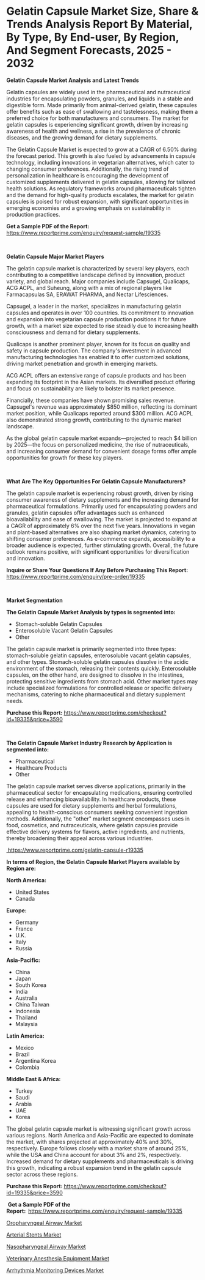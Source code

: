 <p><h1>Gelatin Capsule Market Size, Share & Trends Analysis Report By Material, By Type, By End-user, By Region, And Segment Forecasts, 2025 - 2032</h1></p><p><strong>Gelatin Capsule Market Analysis and Latest Trends</strong></p>
<p><p>Gelatin capsules are widely used in the pharmaceutical and nutraceutical industries for encapsulating powders, granules, and liquids in a stable and digestible form. Made primarily from animal-derived gelatin, these capsules offer benefits such as ease of swallowing and tastelessness, making them a preferred choice for both manufacturers and consumers. The market for gelatin capsules is experiencing significant growth, driven by increasing awareness of health and wellness, a rise in the prevalence of chronic diseases, and the growing demand for dietary supplements.</p><p>The Gelatin Capsule Market is expected to grow at a CAGR of 6.50% during the forecast period. This growth is also fueled by advancements in capsule technology, including innovations in vegetarian alternatives, which cater to changing consumer preferences. Additionally, the rising trend of personalization in healthcare is encouraging the development of customized supplements delivered in gelatin capsules, allowing for tailored health solutions. As regulatory frameworks around pharmaceuticals tighten and the demand for high-quality products escalates, the market for gelatin capsules is poised for robust expansion, with significant opportunities in emerging economies and a growing emphasis on sustainability in production practices.</p></p>
<p><strong>Get a Sample PDF of the Report:&nbsp;</strong> <a href="https://www.reportprime.com/enquiry/request-sample/19335?utm_campaign=1144&utm_medium=2&utm_source=Github&utm_content=ia&utm_term=19032025&utm_id=gelatin-capsule">https://www.reportprime.com/enquiry/request-sample/19335</a></p>
<p>&nbsp;</p>
<p><strong>Gelatin Capsule Major Market Players</strong></p>
<p><p>The gelatin capsule market is characterized by several key players, each contributing to a competitive landscape defined by innovation, product variety, and global reach. Major companies include Capsugel, Qualicaps, ACG ACPL, and Suheung, along with a mix of regional players like Farmacapsulas SA, ERAWAT PHARMA, and Nectar Lifesciences.</p><p>Capsugel, a leader in the market, specializes in manufacturing gelatin capsules and operates in over 100 countries. Its commitment to innovation and expansion into vegetarian capsule production positions it for future growth, with a market size expected to rise steadily due to increasing health consciousness and demand for dietary supplements.</p><p>Qualicaps is another prominent player, known for its focus on quality and safety in capsule production. The company's investment in advanced manufacturing technologies has enabled it to offer customized solutions, driving market penetration and growth in emerging markets. </p><p>ACG ACPL offers an extensive range of capsule products and has been expanding its footprint in the Asian markets. Its diversified product offering and focus on sustainability are likely to bolster its market presence.</p><p>Financially, these companies have shown promising sales revenue. Capsugel's revenue was approximately $850 million, reflecting its dominant market position, while Qualicaps reported around $300 million. ACG ACPL also demonstrated strong growth, contributing to the dynamic market landscape.</p><p>As the global gelatin capsule market expands—projected to reach $4 billion by 2025—the focus on personalized medicine, the rise of nutraceuticals, and increasing consumer demand for convenient dosage forms offer ample opportunities for growth for these key players.</p></p>
<p>&nbsp;</p>
<p><strong>What Are The Key Opportunities For Gelatin Capsule Manufacturers?</strong></p>
<p><p>The gelatin capsule market is experiencing robust growth, driven by rising consumer awareness of dietary supplements and the increasing demand for pharmaceutical formulations. Primarily used for encapsulating powders and granules, gelatin capsules offer advantages such as enhanced bioavailability and ease of swallowing. The market is projected to expand at a CAGR of approximately 6% over the next five years. Innovations in vegan and plant-based alternatives are also shaping market dynamics, catering to shifting consumer preferences. As e-commerce expands, accessibility to a broader audience is expected, further stimulating growth. Overall, the future outlook remains positive, with significant opportunities for diversification and innovation.</p></p>
<p><strong>Inquire or Share Your Questions If Any Before Purchasing This Report:</strong> <a href="https://www.reportprime.com/enquiry/pre-order/19335?utm_campaign=1144&utm_medium=2&utm_source=Github&utm_content=ia&utm_term=19032025&utm_id=gelatin-capsule">https://www.reportprime.com/enquiry/pre-order/19335</a></p>
<p>&nbsp;</p>
<p><strong>Market Segmentation</strong></p>
<p><strong>The Gelatin Capsule Market Analysis by types is segmented into:</strong></p>
<p><ul><li>Stomach-soluble Gelatin Capsules</li><li>Enterosoluble Vacant Gelatin Capsules</li><li>Other</li></ul></p>
<p><p>The gelatin capsule market is primarily segmented into three types: stomach-soluble gelatin capsules, enterosoluble vacant gelatin capsules, and other types. Stomach-soluble gelatin capsules dissolve in the acidic environment of the stomach, releasing their contents quickly. Enterosoluble capsules, on the other hand, are designed to dissolve in the intestines, protecting sensitive ingredients from stomach acid. Other market types may include specialized formulations for controlled release or specific delivery mechanisms, catering to niche pharmaceutical and dietary supplement needs.</p></p>
<p><strong>Purchase this Report:&nbsp;</strong><a href="https://www.reportprime.com/checkout?id=19335&price=3590&utm_campaign=1144&utm_medium=2&utm_source=Github&utm_content=ia&utm_term=19032025&utm_id=gelatin-capsule">https://www.reportprime.com/checkout?id=19335&price=3590</a></p>
<p>&nbsp;</p>
<p><strong>The Gelatin Capsule Market Industry Research by Application is segmented into:</strong></p>
<p><ul><li>Pharmaceutical</li><li>Healthcare Products</li><li>Other</li></ul></p>
<p><p>The gelatin capsule market serves diverse applications, primarily in the pharmaceutical sector for encapsulating medications, ensuring controlled release and enhancing bioavailability. In healthcare products, these capsules are used for dietary supplements and herbal formulations, appealing to health-conscious consumers seeking convenient ingestion methods. Additionally, the "other" market segment encompasses uses in food, cosmetics, and nutraceuticals, where gelatin capsules provide effective delivery systems for flavors, active ingredients, and nutrients, thereby broadening their appeal across various industries.</p></p>
<p><a href="https://www.reportprime.com/gelatin-capsule-r19335?utm_campaign=1144&utm_medium=2&utm_source=Github&utm_content=ia&utm_term=19032025&utm_id=gelatin-capsule">&nbsp;https://www.reportprime.com/gelatin-capsule-r19335</a></p>
<p><strong>In terms of Region, the Gelatin Capsule Market Players available by Region are:</strong></p>
<p>
    <p> <strong> North America: </strong>
        <ul>
            <li>United States</li>
            <li>Canada</li>
        </ul>
        </p> 
    <p> <strong> Europe: </strong>
        <ul>
            <li>Germany</li>
            <li>France</li>
            <li>U.K.</li>
            <li>Italy</li>
            <li>Russia</li>
        </ul>
        </p> 
    <p> <strong> Asia-Pacific: </strong>
        <ul>
            <li>China</li>
            <li>Japan</li>
            <li>South Korea</li>
            <li>India</li>
            <li>Australia</li>
            <li>China Taiwan</li>
            <li>Indonesia</li>
            <li>Thailand</li>
            <li>Malaysia</li>
        </ul>
        </p> 
    <p> <strong> Latin America: </strong>
        <ul>
            <li>Mexico</li>
            <li>Brazil</li>
            <li>Argentina Korea</li>
            <li>Colombia</li>
        </ul>
        </p> 
    <p> <strong> Middle East & Africa: </strong>
        <ul>
            <li>Turkey</li>
            <li>Saudi</li>
            <li>Arabia</li>
            <li>UAE</li>
            <li>Korea</li>
        </ul>
    </p>
    </p>
<p><p>The global gelatin capsule market is witnessing significant growth across various regions. North America and Asia-Pacific are expected to dominate the market, with shares projected at approximately 40% and 30%, respectively. Europe follows closely with a market share of around 25%, while the USA and China account for about 3% and 2%, respectively. Increased demand for dietary supplements and pharmaceuticals is driving this growth, indicating a robust expansion trend in the gelatin capsule sector across these regions.</p></p>
<p><strong>Purchase this Report: </strong><a href="https://www.reportprime.com/checkout?id=19335&price=3590&utm_campaign=1144&utm_medium=2&utm_source=Github&utm_content=ia&utm_term=19032025&utm_id=gelatin-capsule">https://www.reportprime.com/checkout?id=19335&price=3590</a></p>
<p>&nbsp;<strong>Get a Sample PDF of the Report:&nbsp;&nbsp;</strong><a href="https://www.reportprime.com/enquiry/request-sample/19335?utm_campaign=1144&utm_medium=2&utm_source=Github&utm_content=ia&utm_term=19032025&utm_id=gelatin-capsule">https://www.reportprime.com/enquiry/request-sample/19335</a></p>
<p><strong></strong></p>
<p><p><a href="https://github.com/ElviraLeka1962/Market-Research-Report-List-1/blob/main/oropharyngeal-airway-market.md?utm_campaign=1144&utm_medium=2&utm_source=Github&utm_content=ia&utm_term=19032025&utm_id=gelatin-capsule">Oropharyngeal Airway Market</a></p><p><a href="https://github.com/rosalinebhakta48/Market-Research-Report-List-1/blob/main/arterial-stents-market.md?utm_campaign=1144&utm_medium=2&utm_source=Github&utm_content=ia&utm_term=19032025&utm_id=gelatin-capsule">Arterial Stents Market</a></p><p><a href="https://github.com/darenph8er/Market-Research-Report-List-1/blob/main/nasopharyngeal-airway-market.md?utm_campaign=1144&utm_medium=2&utm_source=Github&utm_content=ia&utm_term=19032025&utm_id=gelatin-capsule">Nasopharyngeal Airway Market</a></p><p><a href="https://github.com/lateshab69/Market-Research-Report-List-1/blob/main/veterinary-anesthesia-equipment-market.md?utm_campaign=1144&utm_medium=2&utm_source=Github&utm_content=ia&utm_term=19032025&utm_id=gelatin-capsule">Veterinary Anesthesia Equipment Market</a></p><p><a href="https://github.com/hedbomkrahe/Market-Research-Report-List-1/blob/main/arrhythmia-monitoring-devices-market.md?utm_campaign=1144&utm_medium=2&utm_source=Github&utm_content=ia&utm_term=19032025&utm_id=gelatin-capsule">Arrhythmia Monitoring Devices Market</a></p></p>